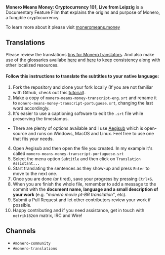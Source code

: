 **Monero Means Money: Cryptocurrency 101, Live from Leipzig** is a Documentary Feature Film that explains the origins and purpose of Monero, a fungible cryptocurrency.

To learn more about it please visit [moneromeans.money](https://moneromeans.money)

## Translations

Please review the translations [tips for Monero translators](https://github.com/monero-ecosystem/monero-translations/blob/master/translation-tips.md). And also make use of the glossaries availabe [here](https://translate.getmonero.org/dictionaries/monero/) and [here](https://github.com/monero-ecosystem/monero-translations/tree/master/terminology-guides) to keep consistency along with other localized resources.

#### Follow this instructions to translate the subtitles to your native language:

1. Fork the repository and clone your fork locally (If you are not familiar with Github, check out this [tutorial](https://guides.github.com/activities/hello-world/)).
2. Make a copy of `monero-means-money-transcript-eng.srt` and rename it to `monero-means-money-transcript-portuguese.srt`, changing the last word accordingly.
3. It's easier to use a captioning software to edit the `.srt` file while preserving the timestamps.
  * There are plenty of options available and I use [Aegisub](http://www.aegisub.org/) which is open-source and runs on Windows, MacOS and Linux. Feel free to use one that fits your needs.
4. Open Aegisub and then open the file you created. In my example it's called `monero-means-money-transcript-portuguese.srt`
5. Select the menu option `Subtitle` and then click on `Translation Assistant...`
6. Start translating the sentences as they show-up and press `Enter` to move to the next one.
7. Once you are done (or tired), save your progress by pressing `Ctrl+S`.
8. When you are finish the whole file, remember to add a message to the commit with the **document name, language and a small description of your work** (e.g. _"monero movie pt-BR translation"_, etc).
9. Submit a Pull Request and let other contributors review your work if possible. 
10. Happy contributing and if you need assistance, get in touch with `netrik182`on matrix, IRC and Wire!

## Channels

* `#monero-community`
* `#monero-translations`
